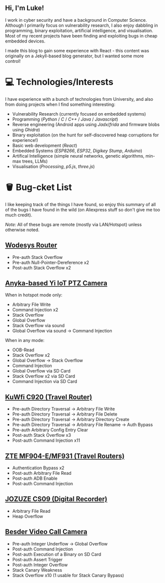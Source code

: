 ## Hi, I'm Luke!

I work in cyber security and have a background in Computer Science. Although I primarily focus on vulnerability research, I also enjoy dabbling in programming, binary exploitation, artificial intelligence, and visualisation. Most of my recent projects have been finding and exploiting bugs in cheap embedded devices.

I made this blog to gain some experience with React - this content was originally on a Jekyll-based blog generator, but I wanted some more control!

# 💻 Technologies/Interests

I have experience with a bunch of technologies from University, and also from doing projects when I find something interesting:
- Vulnerability Research (currently focused on embedded systems)
- Programming (*Python* / *C* / *C++* / *Java* / *Javascript*)
- Reverse engineering (Android apps using *Jadx*/*frida* and firmware blobs using *Ghidra*)
- Binary exploitation (on the hunt for self-discovered heap corruptions for experience!)
- Basic web development (*React*)
- Embedded Systems (*ESP8266*, *ESP32*, *Digikey Stump*, *Arduino*)
- Artifical Intelligence (simple neural networks, genetic algorithms, min-max trees, LLMs)
- Visualisation (*Processing*, *p5.js*, *three.js*)

# 🪣 Bug-cket List

I like keeping track of the things I have found, so enjoy this summary of all of the bugs I have found in the wild (on Aliexpress stuff so don't give me too much credit).

*Note:* All of these bugs are remote (mostly via LAN/Hotspot) unless otherwise noted.

## [Wodesys Router](https://luke-m.xyz/router/p2.md)

- Pre-auth Stack Overflow
- Pre-auth Null-Pointer-Dereference x2
- Post-auth Stack Overflow x2

## [Anyka-based Yi IoT PTZ Camera](https://luke-m.xyz/camera)

When in hotspot mode only:
- Arbitrary File Write
- Command Injection x2
- Stack Overflow
- Global Overflow
- Stack Overflow via sound
- Global Overflow via sound -> Command Injection

When in any mode:
- OOB-Read
- Stack Overflow x2
- Global Overflow -> Stack Overflow
- Command Injection
- Global Overflow via SD Card
- Stack Overflow x2 via SD Card
- Command Injection via SD Card

## [KuWfi C920 (Travel Router)](https://luke-m.xyz/travel_router/p2.md)

- Pre-auth Directory Traversal -> Arbitrary File Write
- Pre-auth Directory Traversal -> Arbitrary File Delete
- Pre-auth Directory Traversal -> Arbitrary Directory Create
- Pre-auth Directory Traversal -> Arbitrary File Rename -> Auth Bypass
- Pre-auth Arbitrary Config Entry Clear
- Post-auth Stack Overflow x3
- Post-auth Command Injection x11

## [ZTE MF904-E/MF931 (Travel Routers)](https://luke-m.xyz/travel_router/p4.md)

- Authentication Bypass x2
- Post-auth Arbitrary File Read
- Post-auth ADB Enable
- Post-auth Command Injection

## [JOZUZE CS09 (Digital Recorder)](https://luke-m.xyz/body_cam)

- Arbitrary File Read
- Heap Overflow

## [Besder Video Call Camera](https://luke-m.xyz/video_call_camera)

- Pre-auth Integer Underflow -> Global Overflow
- Post-auth Command Injection
- Post-auth Execution of a Binary on SD Card
- Post-auth Assert Trigger
- Post-auth Integer Overflow
- Stack Canary Weakness
- Stack Overflow x10 (1 usable for Stack Canary Bypass)
